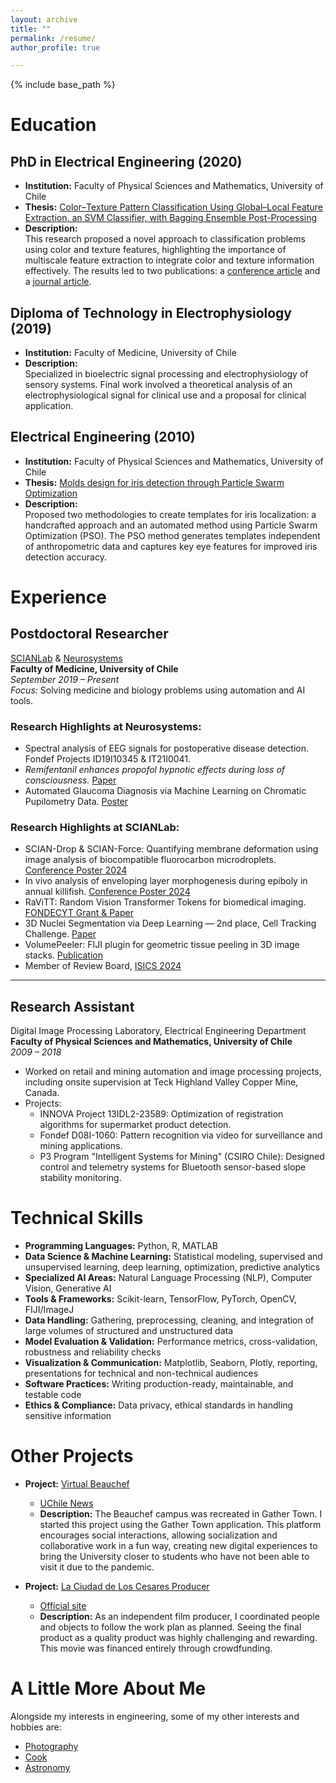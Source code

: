 ```yaml
---
layout: archive
title: ""
permalink: /resume/
author_profile: true

---
```


{% include base_path %}

# Education

## PhD in Electrical Engineering (2020)
- **Institution:** Faculty of Physical Sciences and Mathematics, University of Chile  
- **Thesis:** [Color–Texture Pattern Classification Using Global–Local Feature Extraction, an SVM Classifier, with Bagging Ensemble Post-Processing](https://www.cec.uchile.cl/~canavarr/Tesis/Navarro_2020.pdf)  
- **Description:**  
  This research proposed a novel approach to classification problems using color and texture features, highlighting the importance of multiscale feature extraction to integrate color and texture information effectively. The results led to two publications: a [conference article](https://doi.org/10.1109/SMC.2013.562) and a [journal article](https://doi.org/10.3390/app9153130).

## Diploma of Technology in Electrophysiology (2019)
- **Institution:** Faculty of Medicine, University of Chile  
- **Description:**  
  Specialized in bioelectric signal processing and electrophysiology of sensory systems. Final work involved a theoretical analysis of an electrophysiological signal for clinical use and a proposal for clinical application.

## Electrical Engineering (2010)
- **Institution:** Faculty of Physical Sciences and Mathematics, University of Chile  
- **Thesis:** [Molds design for iris detection through Particle Swarm Optimization](https://www.cec.uchile.cl/~canavarr/Tesis/Navarro_2010.pdf)  
- **Description:**  
  Proposed two methodologies to create templates for iris localization: a handcrafted approach and an automated method using Particle Swarm Optimization (PSO). The PSO method generates templates independent of anthropometric data and captures key eye features for improved iris detection accuracy.

# Experience

## Postdoctoral Researcher  
[SCIANLab](https://scian.cl/scientific-image-analysis/team-members-scianlab/) & [Neurosystems](https://neurosistemas.cl/en/2021/10/19/carlos-navarro/)  
**Faculty of Medicine, University of Chile**  
*September 2019 – Present*  
_Focus:_ Solving medicine and biology problems using automation and AI tools.

### Research Highlights at Neurosystems:
- Spectral analysis of EEG signals for postoperative disease detection. Fondef Projects ID19I10345 & IT21I0041.  
- *Remifentanil enhances propofol hypnotic effects during loss of consciousness.* [Paper](https://www.cec.uchile.cl/~canavarr/Posters/2021_Remifentanil_enhances.pdf)  
- Automated Glaucoma Diagnosis via Machine Learning on Chromatic Pupilometry Data. [Poster](https://www.cec.uchile.cl/~canavarr/Posters/2024_MZamorano_Diagnostico.pdf)

### Research Highlights at SCIANLab:
- SCIAN-Drop & SCIAN-Force: Quantifying membrane deformation using image analysis of biocompatible fluorocarbon microdroplets. [Conference Poster 2024](https://www.cec.uchile.cl/~canavarr/Posters/2024_MCarvajal_SCIANForceSCIANDrop.pdf)  
- In vivo analysis of enveloping layer morphogenesis during epiboly in annual killifish. [Conference Poster 2024](https://www.cec.uchile.cl/~canavarr/Posters/2024_NGuerrero_InVivo.pdf)  
- RaViTT: Random Vision Transformer Tokens for biomedical imaging. [FONDECYT Grant & Paper](https://arxiv.org/pdf/2306.10959.pdf)  
- 3D Nuclei Segmentation via Deep Learning — 2nd place, Cell Tracking Challenge. [Paper](https://www.computer.org/csdl/proceedings-article/cai/2023/398400a309/1PhCElOJQcM)  
- VolumePeeler: FIJI plugin for geometric tissue peeling in 3D image stacks. [Publication](https://bmcbioinformatics.biomedcentral.com/articles/10.1186/s12859-023-05403-z)  
- Member of Review Board, [ISICS 2024](https://isics.cedai.cl/2024/)

---

## Research Assistant  
Digital Image Processing Laboratory, Electrical Engineering Department  
**Faculty of Physical Sciences and Mathematics, University of Chile**  
*2009 – 2018*  

- Worked on retail and mining automation and image processing projects, including onsite supervision at Teck Highland Valley Copper Mine, Canada.  
- Projects:  
  - INNOVA Project 13IDL2-23589: Optimization of registration algorithms for supermarket product detection.  
  - Fondef D08I-1060: Pattern recognition via video for surveillance and mining applications.  
  - P3 Program "Intelligent Systems for Mining" (CSIRO Chile): Designed control and telemetry systems for Bluetooth sensor-based slope stability monitoring.

# Technical Skills

- **Programming Languages:** Python, R, MATLAB  
- **Data Science & Machine Learning:** Statistical modeling, supervised and unsupervised learning, deep learning, optimization, predictive analytics  
- **Specialized AI Areas:** Natural Language Processing (NLP), Computer Vision, Generative AI  
- **Tools & Frameworks:** Scikit-learn, TensorFlow, PyTorch, OpenCV, FIJI/ImageJ  
- **Data Handling:** Gathering, preprocessing, cleaning, and integration of large volumes of structured and unstructured data  
- **Model Evaluation & Validation:** Performance metrics, cross-validation, robustness and reliability checks  
- **Visualization & Communication:** Matplotlib, Seaborn, Plotly, reporting, presentations for technical and non-technical audiences  
- **Software Practices:** Writing production-ready, maintainable, and testable code  
- **Ethics & Compliance:** Data privacy, ethical standards in handling sensitive information

# Other Projects

- **Project:** [Virtual Beauchef](https://tinyurl.com/beauchefvirtual)  
  - [UChile News](https://uchile.cl/i176928)  
  - **Description:** The Beauchef campus was recreated in Gather Town. I started this project using the Gather Town application. This platform encourages social interactions, allowing socialization and collaborative work in a fun way, creating new digital experiences to bring the University closer to students who have not been able to visit it due to the pandemic.

- **Project:** [La Ciudad de Los Cesares Producer](https://tinyurl.com/CNC-IMDB)  
  - [Official site](http://www.laciudaddeloscesares.cl/)  
  - **Description:** As an independent film producer, I coordinated people and objects to follow the work plan as planned. Seeing the final product as a quality product was highly challenging and rewarding. This movie was financed entirely through crowdfunding.

# A Little More About Me

Alongside my interests in engineering, some of my other interests and hobbies are:  
- [Photography](https://tinyurl.com/CNC-Fotografia)  
- [Cook](https://www.caldostrong.com/search/label/cocinando-con-caldo)  
- [Astronomy](https://www.caldostrong.com/search/label/astronomia)
